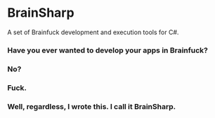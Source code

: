 # BrainSharp
A set of Brainfuck development and execution tools for C#.

### Have you ever wanted to develop your apps in Brainfuck?

### No?

### Fuck.

### Well, regardless, I wrote this. I call it BrainSharp.